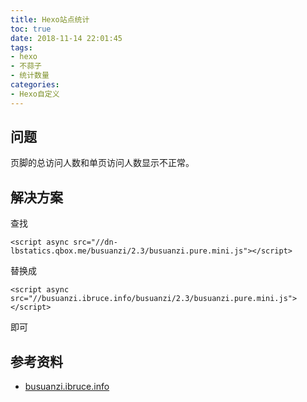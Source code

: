 ```yaml
---
title: Hexo站点统计
toc: true
date: 2018-11-14 22:01:45
tags:
- hexo
- 不蒜子
- 统计数量
categories:
- Hexo自定义
---
```

## 问题
页脚的总访问人数和单页访问人数显示不正常。
## 解决方案
查找
```
<script async src="//dn-lbstatics.qbox.me/busuanzi/2.3/busuanzi.pure.mini.js"></script>
```
替换成
```
<script async src="//busuanzi.ibruce.info/busuanzi/2.3/busuanzi.pure.mini.js"></script>
```
即可  
## 参考资料
* [busuanzi.ibruce.info](http://busuanzi.ibruce.info/)
